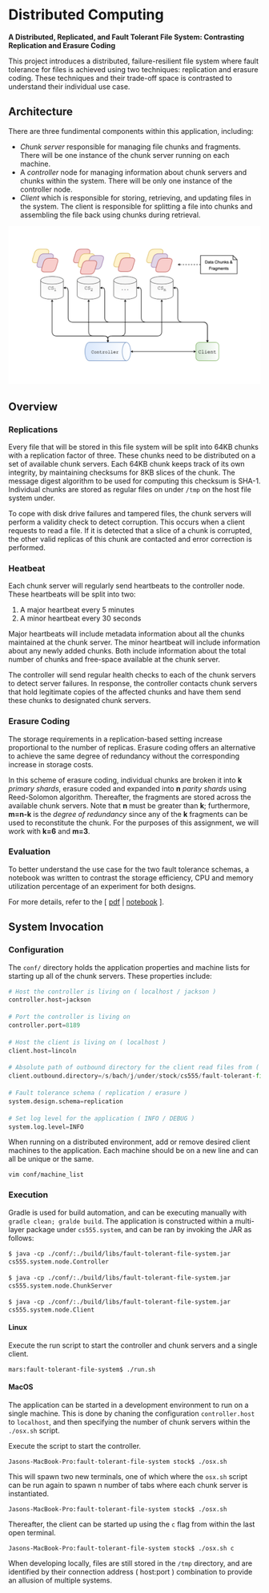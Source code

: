 # Distributed Computing

**A Distributed, Replicated, and Fault Tolerant File System: Contrasting Replication and Erasure Coding**

This project introduces a distributed, failure-resilient file system where fault tolerance for files is achieved using two techniques: replication and erasure coding. These techniques and their trade-off space is contrasted to understand their individual use case.

## Architecture

There are three fundimental components within this application, including:
* *Chunk server* responsible for managing file chunks and fragments. There will be one instance of the chunk server running on each machine.
* A *controller* node for managing information about chunk servers and chunks within the system. There will be only one instance of the controller node.
* *Client* which is responsible for storing, retrieving, and updating files in the system. The client is responsible for splitting a file into chunks and assembling the file back using chunks during retrieval.

![](media/architectural-design.png)

## Overview

### Replications
Every file that will be stored in this file system will be split into 64KB chunks with a replication factor of three. These chunks need to be distributed on a set of available chunk servers. Each 64KB chunk keeps track of its own integrity, by maintaining checksums for 8KB slices of the chunk. The message digest algorithm to be used for computing this checksum is SHA-1. Individual chunks are stored as regular files on under `/tmp` on the host file system under.  

To cope with disk drive failures and tampered files, the chunk servers will perform a validity check to detect corruption. This occurs when a client requests to read a file. If it is detected that a slice of a chunk is corrupted, the other valid replicas of this chunk are contacted and error correction is performed.  

### Heatbeat
Each chunk server will regularly send heartbeats to the controller node. These heartbeats will be split into two:
1. A major heartbeat every 5 minutes
2. A minor heartbeat every 30 seconds

Major heartbeats will include metadata information about all the chunks maintained at the chunk server. The minor heartbeat will include information about any newly added chunks. Both include information about the total number of chunks and free-space available at the chunk server.

The controller will send regular health checks to each of the chunk servers to detect server failures. In response, the controller contacts chunk servers that hold legitimate copies of the affected chunks and have them send these chunks to designated chunk servers.  

### Erasure Coding
The storage requirements in a replication-based setting increase proportional to the number of replicas. Erasure coding offers an alternative to achieve the same degree of redundancy without the corresponding increase in storage costs.  

In this scheme of erasure coding, individual chunks are broken it into **k** *primary shards*, erasure coded and expanded into **n** *parity shards* using Reed-Solomon algorithm. Thereafter, the fragments are stored across the available chunk servers. Note that **n** must be greater than **k**; furthermore, **m=n-k** is the *degree of redundancy* since any of the **k** fragments can be used to reconstitute the chunk. For the purposes of this assignment, we will work with **k=6** and **m=3**.  

### Evaluation

To better understand the use case for the two fault tolerance schemas, a notebook was written to contrast the storage efficiency, CPU and memory utilization percentage of an experiment for both designs.  

For more details, refer to the [ [pdf](https://github.com/stockeh/fault-tolerant-file-system/blob/master/media/Fault%20Tolerance%20Metric%20Analysis.pdf) | [notebook](https://github.com/stockeh/fault-tolerant-file-system/blob/master/media/Fault%20Tolerance%20Metric%20Analysis.ipynb) ].

## System Invocation

### Configuration
The `conf/` directory holds the application properties and machine lists for starting up all of the chunk servers. These properties include:

```python
# Host the controller is living on ( localhost / jackson )
controller.host=jackson

# Port the controller is living on
controller.port=8189

# Host the client is living on ( localhost )
client.host=lincoln

# Absolute path of outbound directory for the client read files from ( /path-to/data/ )
client.outbound.directory=/s/bach/j/under/stock/cs555/fault-tolerant-file-system/data

# Fault tolerance schema ( replication / erasure )
system.design.schema=replication

# Set log level for the application ( INFO / DEBUG )
system.log.level=INFO
```

When running on a distributed environment, add or remove desired client machines to the application. Each machine should be on a new line and can all be unique or the same.

```console
vim conf/machine_list
```

### Execution
Gradle is used for build automation, and can be executing manually with `gradle clean; gralde build`. The application is constructed within a multi-layer package under `cs555.system`, and can be ran by invoking the JAR as follows:

```console
$ java -cp ./conf/:./build/libs/fault-tolerant-file-system.jar cs555.system.node.Controller

$ java -cp ./conf/:./build/libs/fault-tolerant-file-system.jar cs555.system.node.ChunkServer

$ java -cp ./conf/:./build/libs/fault-tolerant-file-system.jar cs555.system.node.Client
```

#### Linux
Execute the run script to start the controller and chunk servers and a single client.  
```console
mars:fault-tolerant-file-system$ ./run.sh
```

#### MacOS
The application can be started in a development environment to run on a single machine. This is done by chaning the configuration `controller.host` to `localhost`, and then specifying the number of chunk servers within the `./osx.sh` script.

Execute the script to start the controller.
```console
Jasons-MacBook-Pro:fault-tolerant-file-system stock$ ./osx.sh
```

This will spawn two new terminals, one of which where the `osx.sh` script can be run again to spawn n number of tabs where each chunk server is instantiated.
```console
Jasons-MacBook-Pro:fault-tolerant-file-system stock$ ./osx.sh
```

Thereafter, the client can be started up using the `c` flag from within the last open terminal.
```console
Jasons-MacBook-Pro:fault-tolerant-file-system stock$ ./osx.sh c
```

When developing locally, files are still stored in the `/tmp` directory, and are identified by their connection address ( host:port ) combination to provide an allusion of multiple systems.

